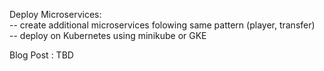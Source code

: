 Deploy Microservices:  
    -- create additional microservices folowing same pattern (player, transfer)  
    -- deploy on Kubernetes using minikube or GKE  

Blog Post : TBD 
